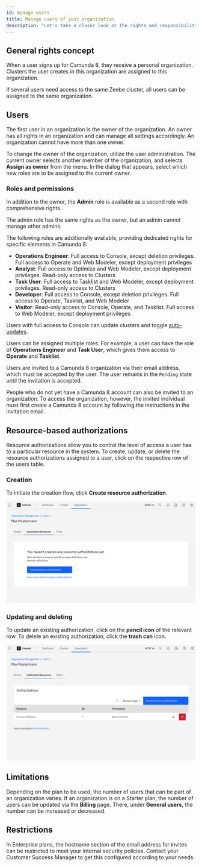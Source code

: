 ```yaml
---
id: manage-users
title: Manage users of your organization
description: "Let's take a closer look at the rights and responsibilities of users in your organization."
---
```


## General rights concept

When a user signs up for Camunda 8, they receive a personal organization. Clusters the user creates in this organization are assigned to this organization.

If several users need access to the same Zeebe cluster, all users can be assigned to the same organization.

## Users

The first user in an organization is the owner of the organization. An owner has all rights in an organization and can manage all settings accordingly. An organization cannot have more than one owner.

To change the owner of the organization, utilize the user administration. The current owner selects another member of the organization, and selects **Assign as owner** from the menu. In the dialog that appears, select which new roles are to be assigned to the current owner.

### Roles and permissions

In addition to the owner, the **Admin** role is available as a second role with comprehensive rights.

The admin role has the same rights as the owner, but an admin cannot manage other admins.

The following roles are additionally available, providing dedicated rights for specific elements in Camunda 8:

- **Operations Engineer**: Full access to Console, except deletion privileges. Full access to Operate and Web Modeler, except deployment privileges
- **Analyst**: Full access to Optimize and Web Modeler, except deployment privileges. Read-only access to Clusters
- **Task User**: Full access to Tasklist and Web Modeler, except deployment privileges. Read-only access to Clusters
- **Developer**: Full access to Console, except deletion privileges. Full access to Operate, Tasklist, and Web Modeler
- **Visitor**: Read-only access to Console, Operate, and Tasklist. Full access to Web Modeler, except deployment privileges

Users with full access to Console can update clusters and toggle [auto-updates](/reference/auto-updates.md).

Users can be assigned multiple roles. For example, a user can have the role of **Operations Engineer** and **Task User**, which gives them access to **Operate** and **Tasklist**.

Users are invited to a Camunda 8 organization via their email address, which must be accepted by the user. The user remains in the `Pending` state until the invitation is accepted.

People who do not yet have a Camunda 8 account can also be invited to an organization. To access the organization, however, the invited individual must first create a Camunda 8 account by following the instructions in the invitation email.

## Resource-based authorizations

Resource authorizations allow you to control the level of access a user has to a particular resource in the system. To create, update, or delete the resource authorizations
assigned to a user, click on the respective row of the users table.

### Creation

To initiate the creation flow, click **Create resource authorization**.

![User Details](./img/user-details-authorized-resources.png)

### Updating and deleting

To update an existing authorization, click on the **pencil icon** of the relevant row. To delete an existing authorization, click the **trash can** icon.

![Authorized Resources](./img/user-details-authorized-resources-example.png)

## Limitations

Depending on the plan to be used, the number of users that can be part of an organization varies. If an organization is on a Starter plan, the number of users can be updated via the **Billing** page. There, under **General users**, the number can be increased or decreased.

## Restrictions

In Enterprise plans, the hostname section of the email address for invites can be restricted to meet your internal security policies. Contact your Customer Success Manager to get this configured according to your needs.
